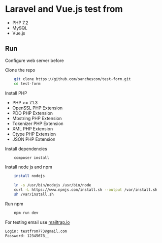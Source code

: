 # Laravel and Vue.js test from

 - PHP 7.2
 - MySQL
 - Vue.js

## Run
Configure web server before

Clone the repo
```sh
    git clone https://github.com/sanchescom/test-form.git
    cd test-form
```
Install PHP
 - PHP >= 7.1.3
 - OpenSSL PHP Extension
 - PDO PHP Extension
 - Mbstring PHP Extension
 - Tokenizer PHP Extension
 - XML PHP Extension
 - Ctype PHP Extension
 - JSON PHP Extension

Install dependencies
```sh
    composer install
```
Install node js and npm
```sh
    install nodejs 
    
    ln -s /usr/bin/nodejs /usr/bin/node
    curl -L https://www.npmjs.com/install.sh --output /var/install.sh
    sh /var/install.sh 
```
Run npm
```sh
    npm run dev
```

For testing email use [mailtrap.io](https://mailtrap.io)
```sh
Login: testfrom773@gmail.com
Password: 12345678__
```
   